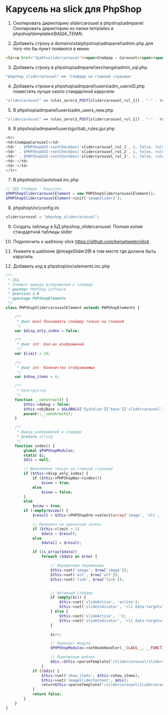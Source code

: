 # Карусель на slick для PhpShop

1. Скопировать директорию slidercarousel в phpshop\admpanel 
Скопировать директорию из папки templates в phpshop\templates\ВАША_ТЕМА\

2. Добавить строку в domains\sta\phpshop\admpanel\admin.php для того что бы пункт появился в меню
```html
<li><a href="?path=slidercarousel"><span>Слайдер - Carousel</span><span class="dropdown-header">Рекламный слайдер на главной странице</span></a></li>
```

3. Добавить строку в phpshop\admpanel\exchange\admin_sql.php 
```php
"phpshop_slidercarousel" => 'Слайдер на главной странице'
```

4. Добавить строки в phpshop\admpanel\users\adm_usersID.php поместить лучше около стандартной карусели
```php
"slidercarousel" => rules_zero($_POST[slidercarousel_rul_1]) . "-" . rules_zero($_POST[slidercarousel_rul_2]) . "-" . rules_zero($_POST[slidercarousel_rul_3]),
```

5. В phpshop\admpanel\users\adm_users_new.php
```php
"slidercarousel" => rules_zero($_POST[slidercarousel_rul_1]) . "-" . rules_zero($_POST[slidercarousel_rul_2]) . "-" . rules_zero($_POST[slidercarousel_rul_3]),
```

6. В phpshop\admpanel\users\gui\tab_rules.gui.php
```php
<tr>
<td>СлайдерCarousel</td>
<td>' . $PHPShopGUI->setCheckbox('slidercarousel_rul_1', 1, false, rules_checked($status[slidercarousel], 0)) . '</td>
<td>' . $PHPShopGUI->setCheckbox('slidercarousel_rul_2', 1, false, rules_checked($status[slidercarousel], 1)) . '</td>
<td>' . $PHPShopGUI->setCheckbox('slidercarousel_rul_3', 1, false, rules_checked($status[slidercarousel], 2)) . '</td>
<td>-</td>
<td>-</td>
</tr>
```

7. В phpshop\inc\autoload.inc.php
```php
// ZEA Слайдер - Карусель
$PHPShopSlidercarouselElement = new PHPShopSlidercarouselElement();
$PHPShopSlidercarouselElement->init('imageSlider2');
```

8. phpshop\inc\config.ini 
```php
slidercarousel = "phpshop_slidercarousel";
```

9. Создать таблицу в БД phpshop_slidercarousel. Полная копия стандартной таблицы slider

10. Подключить к шаблону slick
https://github.com/kenwheeler/slick

11. Укажите в шаблоне @imageSlider2@ в том месте где должна быть карусель

12. Добавить код в phpshop\inc\elements.inc.php
```php
/**
 * ZEA
 * Элемент вывода изображений в слайдер
 * @author PHPShop Software
 * @version 1.0
 * @package PHPShopElements
 */
class PHPShopSlidercarouselElement extends PHPShopElements {

    /**
     * @var bool Показывать слайдер только на главной
     */
    var $disp_only_index = false;

    /**
     * @var int  Кол-во изображений
     */
    var $limit = 20;
	
	/**
     * @var int  Количество отображаемых 
     */
    var $show_items = 4;

    /**
     * Конструктор
     */
    function __construct() {
        $this->debug = false;
        $this->objBase = $GLOBALS['SysValue']['base']['slidercarousel'];
        parent::__construct();
    }

    /**
     * Вывод изображений в слайдер
     * @return string
     */
    function index() {
        global $PHPShopModules;
        static $i;
        $dis = null;

        // Выполнение только на главной странице
        if ($this->disp_only_index) {
            if ($this->PHPShopNav->index())
                $view = true;
            else
                $view = false;
        }
        else
            $view = true;
        if (!empty($view)) {
            $result = $this->PHPShopOrm->select(array('image', 'alt', 'link'), array('enabled' => '="1"'), array('order' => 'num, id DESC'), array("limit" => $this->limit));

            // Проверка на еденичную запись
            if ($this->limit > 1)
                $data = $result;
            else
                $data[] = $result;

            if (is_array($data))
                foreach ($data as $row) {

                    // Определяем переменные
                    $this->set('image', $row['image']);
                    $this->set('alt', $row['alt']);
                    $this->set('link', $row['link']);


                    // Активный слайдер
                    if (empty($i)) {
                        $this->set('slideActive', 'active');
                        $this->set('slideIndicator', '<li data-target="#carousel-example-generic" data-slide-to="0" class="active"></li>', true);
                    } else {
                        $this->set('slideActive', '');
                        $this->set('slideIndicator', '<li data-target="#carousel-example-generic" data-slide-to="' . $i . '"></li>', true);
                    }

                    $i++;

                    // Перехват модуля
                    $PHPShopModules->setHookHandler(__CLASS__, __FUNCTION__, $this, $row);

                    // Подключаем шаблон
                    $dis.=$this->parseTemplate("/slidercarousel/slidercarousel_oneImg.tpl");
                }
            if (@$dis) {
				$this->set('show_items', $this->show_items);
                $this->set('imageSliderContent', $dis);
                return$this->parseTemplate("/slidercarousel/slidercarousel_main.tpl");
            }
            return false;
        }
    }
}
```

